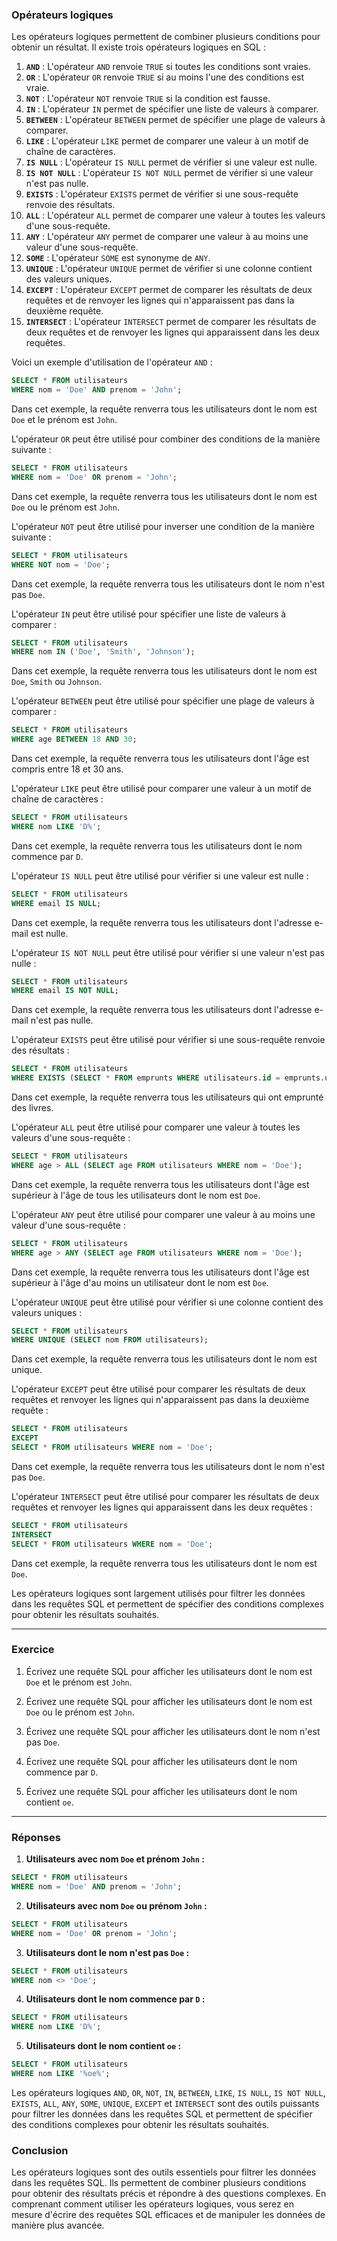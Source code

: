 ### Opérateurs logiques

Les opérateurs logiques permettent de combiner plusieurs conditions pour obtenir un résultat. Il existe trois opérateurs logiques en SQL :

1. **`AND`** : L'opérateur `AND` renvoie `TRUE` si toutes les conditions sont vraies.
2. **`OR`** : L'opérateur `OR` renvoie `TRUE` si au moins l'une des conditions est vraie.
3. **`NOT`** : L'opérateur `NOT` renvoie `TRUE` si la condition est fausse.
4. **`IN`** : L'opérateur `IN` permet de spécifier une liste de valeurs à comparer.
5. **`BETWEEN`** : L'opérateur `BETWEEN` permet de spécifier une plage de valeurs à comparer.
6. **`LIKE`** : L'opérateur `LIKE` permet de comparer une valeur à un motif de chaîne de caractères.
7. **`IS NULL`** : L'opérateur `IS NULL` permet de vérifier si une valeur est nulle.
8. **`IS NOT NULL`** : L'opérateur `IS NOT NULL` permet de vérifier si une valeur n'est pas nulle.
9. **`EXISTS`** : L'opérateur `EXISTS` permet de vérifier si une sous-requête renvoie des résultats.
10. **`ALL`** : L'opérateur `ALL` permet de comparer une valeur à toutes les valeurs d'une sous-requête.
11. **`ANY`** : L'opérateur `ANY` permet de comparer une valeur à au moins une valeur d'une sous-requête.
12. **`SOME`** : L'opérateur `SOME` est synonyme de `ANY`.
13. **`UNIQUE`** : L'opérateur `UNIQUE` permet de vérifier si une colonne contient des valeurs uniques.
14. **`EXCEPT`** : L'opérateur `EXCEPT` permet de comparer les résultats de deux requêtes et de renvoyer les lignes qui n'apparaissent pas dans la deuxième requête.
15. **`INTERSECT`** : L'opérateur `INTERSECT` permet de comparer les résultats de deux requêtes et de renvoyer les lignes qui apparaissent dans les deux requêtes.

Voici un exemple d'utilisation de l'opérateur `AND` :

```sql
SELECT * FROM utilisateurs
WHERE nom = 'Doe' AND prenom = 'John';
``` 

Dans cet exemple, la requête renverra tous les utilisateurs dont le nom est `Doe` et le prénom est `John`.

L'opérateur `OR` peut être utilisé pour combiner des conditions de la manière suivante :

```sql
SELECT * FROM utilisateurs
WHERE nom = 'Doe' OR prenom = 'John';
```

Dans cet exemple, la requête renverra tous les utilisateurs dont le nom est `Doe` ou le prénom est `John`.

L'opérateur `NOT` peut être utilisé pour inverser une condition de la manière suivante :

```sql
SELECT * FROM utilisateurs
WHERE NOT nom = 'Doe';
```

Dans cet exemple, la requête renverra tous les utilisateurs dont le nom n'est pas `Doe`.

L'opérateur `IN` peut être utilisé pour spécifier une liste de valeurs à comparer :

```sql
SELECT * FROM utilisateurs
WHERE nom IN ('Doe', 'Smith', 'Johnson');
```

Dans cet exemple, la requête renverra tous les utilisateurs dont le nom est `Doe`, `Smith` ou `Johnson`.

L'opérateur `BETWEEN` peut être utilisé pour spécifier une plage de valeurs à comparer :

```sql
SELECT * FROM utilisateurs
WHERE age BETWEEN 18 AND 30;
```

Dans cet exemple, la requête renverra tous les utilisateurs dont l'âge est compris entre 18 et 30 ans.

L'opérateur `LIKE` peut être utilisé pour comparer une valeur à un motif de chaîne de caractères :

```sql
SELECT * FROM utilisateurs
WHERE nom LIKE 'D%';
```

Dans cet exemple, la requête renverra tous les utilisateurs dont le nom commence par `D`.

L'opérateur `IS NULL` peut être utilisé pour vérifier si une valeur est nulle :

```sql
SELECT * FROM utilisateurs
WHERE email IS NULL;
```

Dans cet exemple, la requête renverra tous les utilisateurs dont l'adresse e-mail est nulle.

L'opérateur `IS NOT NULL` peut être utilisé pour vérifier si une valeur n'est pas nulle :

```sql
SELECT * FROM utilisateurs
WHERE email IS NOT NULL;
```

Dans cet exemple, la requête renverra tous les utilisateurs dont l'adresse e-mail n'est pas nulle.

L'opérateur `EXISTS` peut être utilisé pour vérifier si une sous-requête renvoie des résultats :

```sql
SELECT * FROM utilisateurs
WHERE EXISTS (SELECT * FROM emprunts WHERE utilisateurs.id = emprunts.utilisateur_id);
```

Dans cet exemple, la requête renverra tous les utilisateurs qui ont emprunté des livres.

L'opérateur `ALL` peut être utilisé pour comparer une valeur à toutes les valeurs d'une sous-requête :

```sql
SELECT * FROM utilisateurs
WHERE age > ALL (SELECT age FROM utilisateurs WHERE nom = 'Doe');
```

Dans cet exemple, la requête renverra tous les utilisateurs dont l'âge est supérieur à l'âge de tous les utilisateurs dont le nom est `Doe`.

L'opérateur `ANY` peut être utilisé pour comparer une valeur à au moins une valeur d'une sous-requête :

```sql
SELECT * FROM utilisateurs
WHERE age > ANY (SELECT age FROM utilisateurs WHERE nom = 'Doe');
```

Dans cet exemple, la requête renverra tous les utilisateurs dont l'âge est supérieur à l'âge d'au moins un utilisateur dont le nom est `Doe`.

L'opérateur `UNIQUE` peut être utilisé pour vérifier si une colonne contient des valeurs uniques :

```sql
SELECT * FROM utilisateurs
WHERE UNIQUE (SELECT nom FROM utilisateurs);
```

Dans cet exemple, la requête renverra tous les utilisateurs dont le nom est unique.

L'opérateur `EXCEPT` peut être utilisé pour comparer les résultats de deux requêtes et renvoyer les lignes qui n'apparaissent pas dans la deuxième requête :

```sql
SELECT * FROM utilisateurs
EXCEPT
SELECT * FROM utilisateurs WHERE nom = 'Doe';
```

Dans cet exemple, la requête renverra tous les utilisateurs dont le nom n'est pas `Doe`.

L'opérateur `INTERSECT` peut être utilisé pour comparer les résultats de deux requêtes et renvoyer les lignes qui apparaissent dans les deux requêtes :

```sql
SELECT * FROM utilisateurs
INTERSECT
SELECT * FROM utilisateurs WHERE nom = 'Doe';
```

Dans cet exemple, la requête renverra tous les utilisateurs dont le nom est `Doe`.

Les opérateurs logiques sont largement utilisés pour filtrer les données dans les requêtes SQL et permettent de spécifier des conditions complexes pour obtenir les résultats souhaités.

---

### Exercice

1. Écrivez une requête SQL pour afficher les utilisateurs dont le nom est `Doe` et le prénom est `John`.

2. Écrivez une requête SQL pour afficher les utilisateurs dont le nom est `Doe` ou le prénom est `John`.

3. Écrivez une requête SQL pour afficher les utilisateurs dont le nom n'est pas `Doe`.

4. Écrivez une requête SQL pour afficher les utilisateurs dont le nom commence par `D`.

5. Écrivez une requête SQL pour afficher les utilisateurs dont le nom contient `oe`.

---

### Réponses

1. **Utilisateurs avec nom `Doe` et prénom `John` :**

```sql
SELECT * FROM utilisateurs
WHERE nom = 'Doe' AND prenom = 'John';
```
2. **Utilisateurs avec nom `Doe` ou prénom `John` :**

```sql
SELECT * FROM utilisateurs
WHERE nom = 'Doe' OR prenom = 'John';
```

3. **Utilisateurs dont le nom n'est pas `Doe` :**

```sql
SELECT * FROM utilisateurs
WHERE nom <> 'Doe';
```

4. **Utilisateurs dont le nom commence par `D` :**

```sql
SELECT * FROM utilisateurs
WHERE nom LIKE 'D%';
```

5. **Utilisateurs dont le nom contient `oe` :**

```sql
SELECT * FROM utilisateurs
WHERE nom LIKE '%oe%';
```

Les opérateurs logiques `AND`, `OR`, `NOT`, `IN`, `BETWEEN`, `LIKE`, `IS NULL`, `IS NOT NULL`, `EXISTS`, `ALL`, `ANY`, `SOME`, `UNIQUE`, `EXCEPT` et `INTERSECT` sont des outils puissants pour filtrer les données dans les requêtes SQL et permettent de spécifier des conditions complexes pour obtenir les résultats souhaités.


### Conclusion

Les opérateurs logiques sont des outils essentiels pour filtrer les données dans les requêtes SQL. Ils permettent de combiner plusieurs conditions pour obtenir des résultats précis et répondre à des questions complexes. En comprenant comment utiliser les opérateurs logiques, vous serez en mesure d'écrire des requêtes SQL efficaces et de manipuler les données de manière plus avancée.
